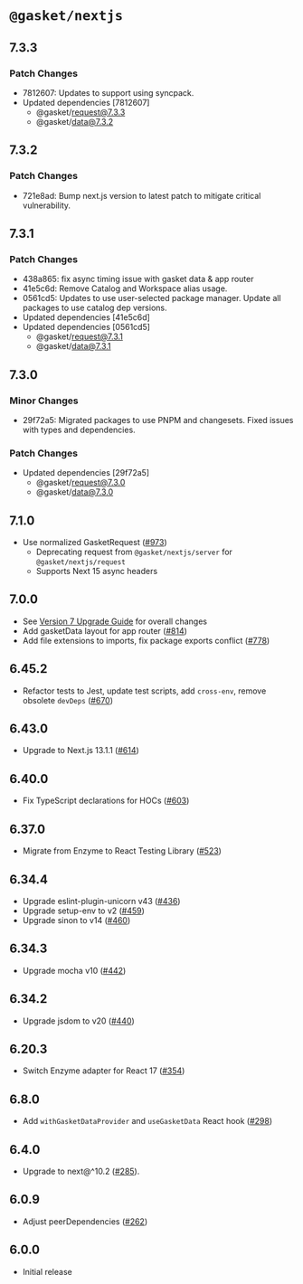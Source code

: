 # `@gasket/nextjs`

## 7.3.3

### Patch Changes

- 7812607: Updates to support using syncpack.
- Updated dependencies [7812607]
  - @gasket/request@7.3.3
  - @gasket/data@7.3.2

## 7.3.2

### Patch Changes

- 721e8ad: Bump next.js version to latest patch to mitigate critical vulnerability.

## 7.3.1

### Patch Changes

- 438a865: fix async timing issue with gasket data & app router
- 41e5c6d: Remove Catalog and Workspace alias usage.
- 0561cd5: Updates to use user-selected package manager. Update all packages to use catalog dep versions.
- Updated dependencies [41e5c6d]
- Updated dependencies [0561cd5]
  - @gasket/request@7.3.1
  - @gasket/data@7.3.1

## 7.3.0

### Minor Changes

- 29f72a5: Migrated packages to use PNPM and changesets. Fixed issues with types and dependencies.

### Patch Changes

- Updated dependencies [29f72a5]
  - @gasket/request@7.3.0
  - @gasket/data@7.3.0

## 7.1.0

- Use normalized GasketRequest ([#973])
  - Deprecating request from `@gasket/nextjs/server` for
    `@gasket/nextjs/request`
  - Supports Next 15 async headers

## 7.0.0

- See [Version 7 Upgrade Guide] for overall changes
- Add gasketData layout for app router ([#814])
- Add file extensions to imports, fix package exports conflict ([#778])

## 6.45.2

- Refactor tests to Jest, update test scripts, add `cross-env`, remove obsolete `devDeps` ([#670])

## 6.43.0

- Upgrade to Next.js 13.1.1 ([#614])

## 6.40.0

- Fix TypeScript declarations for HOCs ([#603])

## 6.37.0

- Migrate from Enzyme to React Testing Library ([#523])

## 6.34.4

- Upgrade eslint-plugin-unicorn v43 ([#436])
- Upgrade setup-env to v2 ([#459])
- Upgrade sinon to v14 ([#460])

## 6.34.3

- Upgrade mocha v10 ([#442])

## 6.34.2

- Upgrade jsdom to v20 ([#440])

## 6.20.3

- Switch Enzyme adapter for React 17 ([#354])

## 6.8.0

- Add `withGasketDataProvider` and `useGasketData` React hook ([#298])

## 6.4.0

- Upgrade to next@^10.2 ([#285]).

## 6.0.9

- Adjust peerDependencies ([#262])

## 6.0.0

- Initial release

[Version 7 Upgrade Guide]: /docs/upgrade-to-7.md
[#262]: https://github.com/godaddy/gasket/pull/262
[#285]: https://github.com/godaddy/gasket/pull/285
[#298]: https://github.com/godaddy/gasket/pull/298
[#354]: https://github.com/godaddy/gasket/pull/354
[#436]: https://github.com/godaddy/gasket/pull/436
[#440]: https://github.com/godaddy/gasket/pull/440
[#442]: https://github.com/godaddy/gasket/pull/442
[#459]: https://github.com/godaddy/gasket/pull/459
[#460]: https://github.com/godaddy/gasket/pull/460
[#523]: https://github.com/godaddy/gasket/pull/523
[#603]: https://github.com/godaddy/gasket/pull/603
[#614]: https://github.com/godaddy/gasket/pull/614
[#670]: https://github.com/godaddy/gasket/pull/670
[#778]: https://github.com/godaddy/gasket/pull/778
[#814]: https://github.com/godaddy/gasket/pull/814
[#973]: https://github.com/godaddy/gasket/pull/973
